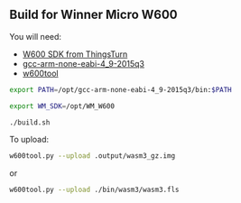 ## Build for Winner Micro W600

You will need:

- [W600 SDK from ThingsTurn](https://github.com/w600/sdk)
- [gcc-arm-none-eabi-4_9-2015q3](https://launchpad.net/gcc-arm-embedded/4.9/4.9-2015-q3-update)
- [w600tool](https://github.com/vshymanskyy/w600tool)

```sh
export PATH=/opt/gcc-arm-none-eabi-4_9-2015q3/bin:$PATH

export WM_SDK=/opt/WM_W600

./build.sh
```

To upload:

```sh
w600tool.py --upload .output/wasm3_gz.img
```
or
```sh
w600tool.py --upload ./bin/wasm3/wasm3.fls
```
